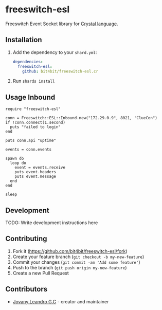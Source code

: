 # freeswitch-esl

Freeswitch Event Socket library for [Crystal language](https://github.com/crystal-lang/crystal).


## Installation

1. Add the dependency to your `shard.yml`:

   ```yaml
   dependencies:
     freeswitch-esl:
       github: bit4bit/freeswitch-esl.cr
   ```

2. Run `shards install`

## Usage Inbound

```crystal
require "freeswitch-esl"

conn = Freeswitch::ESL::Inbound.new("172.29.0.9", 8021, "ClueCon")
if !conn.connect(1.second)
  puts "failed to login"
end

puts conn.api "uptime"

events = conn.events

spawn do
  loop do
    event = events.receive
    puts event.headers
    puts event.message
  end
end

sleep
```

## Development

TODO: Write development instructions here

## Contributing

1. Fork it (<https://github.com/bit4bit/freeswitch-esl/fork>)
2. Create your feature branch (`git checkout -b my-new-feature`)
3. Commit your changes (`git commit -am 'Add some feature'`)
4. Push to the branch (`git push origin my-new-feature`)
5. Create a new Pull Request

## Contributors

- [Jovany Leandro G.C](https://github.com/bit4bit) - creator and maintainer
